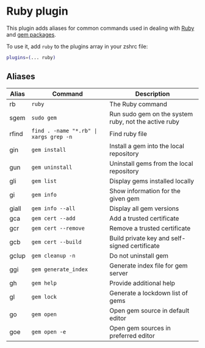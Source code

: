 # Ruby plugin

This plugin adds aliases for common commands used in dealing with [Ruby](https://www.ruby-lang.org/en/) and [gem packages](https://rubygems.org/).

To use it, add `ruby` to the plugins array in your zshrc file:

```zsh
plugins=(... ruby)
```

## Aliases

| Alias | Command                                | Description                                          |
|-------|----------------------------------------|------------------------------------------------------|
| rb    | `ruby`                                 | The Ruby command                                     |
| sgem  | `sudo gem`                             | Run sudo gem on the system ruby, not the active ruby |
| rfind | `find . -name "*.rb" \| xargs grep -n` | Find ruby file                                       |
| gin   | `gem install`                          | Install a gem into the local repository              |
| gun   | `gem uninstall`                        | Uninstall gems from the local repository             |
| gli   | `gem list`                             | Display gems installed locally                       |
| gi    | `gem info`                             | Show information for the given gem                   |
| giall | `gem info --all`                        | Display all gem versions                             |
| gca   | `gem cert --add`                       | Add a trusted certificate                            |
| gcr   | `gem cert --remove`                    | Remove a trusted certificate                         |
| gcb   | `gem cert --build`                     | Build private key and self-signed certificate        |
| gclup | `gem cleanup -n`                       | Do not uninstall gem                                 |
| ggi   | `gem generate_index`                   | Generate index file for gem server                   |
| gh    | `gem help`                             | Provide additional help                              |
| gl    | `gem lock`                             | Generate a lockdown list of gems                     |
| go    | `gem open`                             | Open gem source in default editor                    |
| goe   | `gem open -e`                          | Open gem sources in preferred editor                 |
